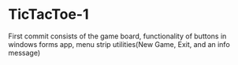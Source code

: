 # TicTacToe-1
First commit consists of the game board, functionality of buttons in windows forms app, menu strip utilities(New Game, Exit, and an info message)
